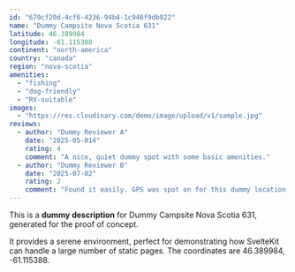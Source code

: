 ```yaml
---
id: "670cf20d-4cf6-4236-94b4-1c946f9db922"
name: "Dummy Campsite Nova Scotia 631"
latitude: 46.389984
longitude: -61.115388
continent: "north-america"
country: "canada"
region: "nova-scotia"
amenities:
  - "fishing"
  - "dog-friendly"
  - "RV-suitable"
images:
  - "https://res.cloudinary.com/demo/image/upload/v1/sample.jpg"
reviews:
  - author: "Dummy Reviewer A"
    date: "2025-05-014"
    rating: 4
    comment: "A nice, quiet dummy spot with some basic amenities."
  - author: "Dummy Reviewer B"
    date: "2025-07-02"
    rating: 2
    comment: "Found it easily. GPS was spot on for this dummy location."
---
```


This is a **dummy description** for Dummy Campsite Nova Scotia 631, generated for the proof of concept.

It provides a serene environment, perfect for demonstrating how SvelteKit can handle a large number of static pages. The coordinates are 46.389984, -61.115388.
